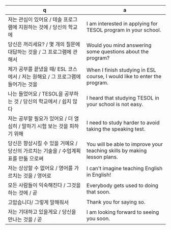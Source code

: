  q  | a
--- | ---
저는 관심이 있어요 / 테솔 프로그램에 지원하는 것에 / 당신의 학교에			| I am interested in applying for TESOL program in your school.
당신은 꺼리세요? / 몇 개의 질문에 대답하는 것을 / 그 프로그램에 관해서			| Would you mind answering some questions about the program?
제가 공부를 끝냈을 때/ ESL 코스에서 / 저는 원해요 / 그 프로그램에 들어가는 것을		| When I finish studying in ESL course, I would like to enter the program.
나는 들었어요 / TESOL을 공부하는 것 / 당신의 학교에서 / 쉽지 않다			| I heard that studying TESOL in your school is not easy.
저는 공부할 필요가 있어요 / 더 열심히 / 말하기 시험 보는 것을 피하기 위해		| I need to study harder to avoid taking the speaking test.
당신은 향상시킬 수 있을 거예요 / 당신의 가르치는 기술을 / 수업계획표를 만듦 으로써	| You will be able to improve your teaching skills by making lesson plans.
저는 상상할 수 없어요 / 영어를 가르치는 것을 / 영어로		| I can't imagine teaching English in English!
모든 사람들이 익숙해진다 / 그것을 하는 것에 / 곧		| Everybody gets used to doing that soon.
고맙습니다/ 그렇게 말해줘서					| Thank you for saying so.
저는 기대하고 있을게요 / 당신을 만나는 것을 / 곧		| I am looking forward to seeing you soon.
